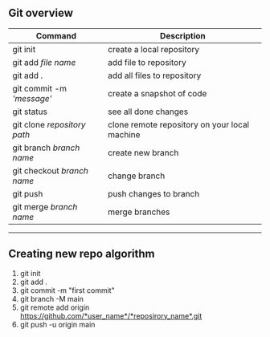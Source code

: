 ## Git overview

| Command                     | Description                                   |
| --------------------------- | --------------------------------------------- |
| git init                    | create a local repository                     |
| git add _file name_         | add file to repository                        |
| git add .                   | add all files to repository                   |
| git commit -m _'message'_   | create a snapshot of code                     |
| git status                  | see all done changes                          |
| git clone _repository path_ | clone remote repository on your local machine |
| git branch _branch name_    | create new branch                             |
| git checkout _branch name_  | change branch                                 |
| git push                    | push changes to branch                        |
| git merge _branch name_     | merge branches                                |

---

## Creating new repo algorithm

1. git init
2. git add .
3. git commit -m "first commit"
4. git branch -M main
5. git remote add origin https://github.com/*user_name*/*reposirory_name*.git
6. git push -u origin main
